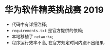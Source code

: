 # 华为软件精英挑战赛 2019

* 代码中有详细注释;
* `requirements.txt` 是官方提供的依赖;
* 本地移植了 `networkx`;
* 程序运行效率不高, 在官方规定时间内跑不出结果.